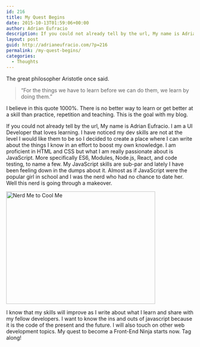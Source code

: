 ```yaml
---
id: 216
title: My Quest Begins
date: 2015-10-13T01:59:06+00:00
author: Adrian Eufracio
description: If you could not already tell by the url, My name is Adrian Eufracio. I am a UI Developer that loves learning. My quest to become a Front-End Ninja starts now. Tag along!
layout: post
guid: http://adrianeufracio.com/?p=216
permalink: /my-quest-begins/
categories:
  - Thoughts
---
```

The great philosopher Aristotle once said.

> &#8220;For the things we have to learn before we can do them, we learn by doing them.&#8221;

I believe in this quote 1000%. There is no better way to learn or get better at a skill than practice, repetition and teaching. This is the goal with my blog.

If you could not already tell by the url, My name is Adrian Eufracio. I am a UI Developer that loves learning. I have noticed my dev skills are not at the level I would like them to be so I decided to create a place where I can write about the things I know in an effort to boost my own knowledge. I am proficient in HTML and CSS but what I am really passionate about is JavaScript. More specifically ES6, Modules, Node.js, React, and code testing, to name a few. My JavaScript skills are sub-par and lately I have been feeling down in the dumps about it. Almost as if JavaScript were the popular girl in school and I was the nerd who had no chance to date her. Well this nerd is going through a makeover.

<img src="http://adrianeufracio.com/wp-content/uploads/2015/10/tumblr_md7cvfmz9y1qlsrn9o1_r1_400.gif" alt="Nerd Me to Cool Me" width="400" height="302" class="alignnone size-full wp-image-217" />

I know that my skills will improve as I write about what I learn and share with my fellow developers. I want to know the ins and outs of javascript because it is the code of the present and the future. I will also touch on other web development topics. My quest to become a Front-End Ninja starts now. Tag along!